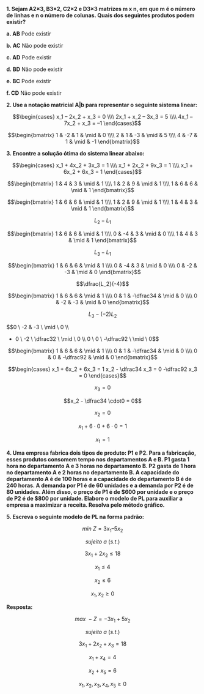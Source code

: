 **1. Sejam A2×3, B3×2, C2×2 e D3×3 matrizes m x n, em que m é o número de linhas e n o número de colunas. Quais dos seguintes produtos podem existir?**

**a. AB** Pode existir 

**b. AC** Não pode existir

**c. AD** Pode existir 

**d. BD** Não pode existir

**e. BC** Pode existir

**f. CD** Não pode existir

**2. Use a notação matricial A|b para representar o seguinte sistema linear:**

$$\begin{cases}
x_1 – 2x_2 + x_3 = 0 \\\\
2x_1 + x_2 – 3x_3 = 5 \\\\
4x_1 – 7x_2 + x_3 = –1
\end{cases}$$

$$\begin{bmatrix}
1 & -2 & 1 & \mid & 0 \\\\
2 & 1 & -3 & \mid & 5 \\\\
4 & -7 & 1 & \mid & -1
\end{bmatrix}$$

**3. Encontre a solução ótima do sistema linear abaixo:**

$$\begin{cases}
x_1 + 4x_2 + 3x_3 = 1 \\\\
x_1 + 2x_2 + 9x_3 = 1 \\\\
x_1 + 6x_2 + 6x_3 = 1
\end{cases}$$

$$\begin{bmatrix}
1 & 4 & 3 & \mid & 1 \\\\
1 & 2 & 9 & \mid & 1 \\\\
1 & 6 & 6 & \mid & 1
\end{bmatrix}$$

$$\begin{bmatrix}
1 & 6 & 6 & \mid & 1 \\\\
1 & 2 & 9 & \mid & 1 \\\\
1 & 4 & 3 & \mid & 1
\end{bmatrix}$$

$$L_2-L_1$$

$$\begin{bmatrix}
1 & 6 & 6 & \mid & 1 \\\\
0 & -4 & 3 & \mid & 0 \\\\
1 & 4 & 3 & \mid & 1
\end{bmatrix}$$

$$L_3-L_1$$

$$\begin{bmatrix}
1 & 6 & 6 & \mid & 1 \\\\
0 & -4 & 3 & \mid & 0 \\\\
0 & -2 & -3 & \mid & 0
\end{bmatrix}$$

$$\dfrac{L_2}{-4}$$

$$\begin{bmatrix}
1 & 6 & 6 & \mid & 1 \\\\
0 & 1 & -\dfrac34 & \mid & 0 \\\\
0 & -2 & -3 & \mid & 0
\end{bmatrix}$$

$$L_3-(-2)L_2$$

$$0 \ -2 & -3 \ \mid \ 0 \\\\
- 0 \ -2 \ \dfrac32 \ \mid \ 0 \\\\
0 \ 0 \ -\dfrac92 \ \mid \ 0$$

$$\begin{bmatrix}
1 & 6 & 6 & \mid & 1 \\\\
0 & 1 & -\dfrac34 & \mid & 0 \\\\
0 & 0 & -\dfrac92 & \mid & 0
\end{bmatrix}$$

$$\begin{cases}
x_1 + 6x_2 + 6x_3 = 1
x_2 - \dfrac34 x_3 = 0
-\dfrac92 x_3 = 0
\end{cases}$$

$$x_3=0$$

$$x_2 - \dfrac34 \cdot0 = 0$$

$$x_2=0$$

$$x_1 + 6\cdot0 + 6\cdot0 = 1$$

$$x_1 = 1$$

**4. Uma empresa fabrica dois tipos de produto: P1 e P2. Para a fabricação, esses produtos consomem tempo nos departamentos A e B. P1 gasta 1 hora no departamento A e 3 horas no departamento B. P2 gasta de 1 hora no departamento A e 2 horas no departamento B. A capacidade do departamento A é de 100 horas e a capacidade do departamento B é de 240 horas. A demanda por P1 é de 60 unidades e a demanda por P2 é de 80 unidades. Além disso, o preço de P1 é de $600 por unidade e o preço de P2 é de $800 por unidade. Elabore o modelo de PL para auxiliar a empresa a maximizar a receita. Resolva pelo método gráfico.**

**5. Escreva o seguinte modelo de PL na forma padrão:**

$$min\ Z = 3x_1 – 5x_2$$

$$sujeito\ a\ (s.t.)$$

$$3x_1 + 2x_2 \leq 18$$

$$x_1\leq4$$

$$x_2\leq6$$

$$x_1,x_2\geq0$$

**Resposta:**

$$max\ -Z = -3x_1 + 5x_2$$

$$sujeito\ a\ (s.t.)$$

$$3x_1 + 2x_2 + x_3 = 18$$

$$x_1+x_4=4$$

$$x_2+x_5=6$$

$$x_1,x_2,x_3,x_4,x_5\geq0$$
